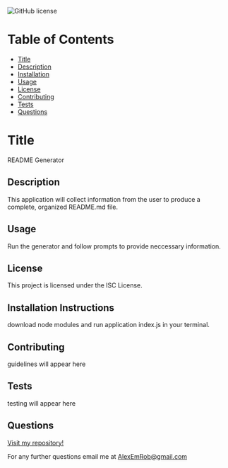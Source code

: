 ![GitHub license](https://img.shields.io/badge/license-ISC-blue.svg)
# Table of Contents
- [Title](#Title)
- [Description](##Description)
- [Installation](##Installation)
- [Usage](##Usage)
- [License](##License)
- [Contributing](##Contributing)
- [Tests](##Tests)
- [Questions](##Questions)

# Title
README Generator
## Description
This application will collect information from the user to produce a complete, organized README.md file.
## Usage
Run the generator and follow prompts to provide neccessary information.
## License
This project is licensed under the ISC License.
## Installation Instructions
download node modules and run application index.js in your terminal.
## Contributing
guidelines will appear here
## Tests
testing will appear here
## Questions

[Visit my repository!](https://www.github.com/alexemrob)

For any further questions email me at AlexEmRob@gmail.com